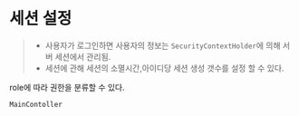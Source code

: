 # 세션 설정
> - 사용자가 로그인하면 사용자의 정보는 `SecurityContextHolder`에 의해 서버 세션에서 관리됨.
> - 세션에 관해 세션의 소멸시간,아이디당 세션 생성 갯수를 설정 할 수 있다.

role에 따라 권한을 분류할 수 있다.

`MainContoller`